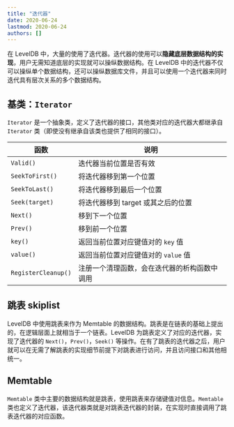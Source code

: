 ```yaml
---
title: "迭代器"
date: 2020-06-24
lastmod: 2020-06-24
authors: []
---
```


在 LevelDB 中，大量的使用了迭代器。迭代器的使用可以**隐藏底层数据结构的实现**，用户无需知道底层的实现就可以操纵数据结构。在 LevelDB 中的迭代器不仅可以操纵单个数据结构，还可以操纵数据库文件，并且可以使用一个迭代器来同时迭代具有层次关系的多个数据结构。

## 基类：`Iterator`

`Iterator` 是一个抽象类，定义了迭代器的接口，其他类对应的迭代器大都继承自 `Iterator` 类（即使没有继承自该类也提供了相同的接口）。

| 函数                | 说明                                         |
| ------------------- | -------------------------------------------- |
| `Valid()`           | 迭代器当前位置是否有效                       |
| `SeekToFirst()`     | 将迭代器移到第一个位置                       |
| `SeekToLast()`      | 将迭代器移到最后一个位置                     |
| `Seek(target)`      | 将迭代器移到 target 或其之后的位置           |
| `Next()`            | 移到下一个位置                               |
| `Prev()`            | 移到前一个位置                               |
| `key()`             | 返回当前位置对应键值对的 `key` 值            |
| `value()`           | 返回当前位置对应键值对的 `value` 值          |
| `RegisterCleanup()` | 注册一个清理函数，会在迭代器的析构函数中调用 |

## 跳表 skiplist

LevelDB 中使用跳表来作为 Memtable 的数据结构。跳表是在链表的基础上提出的，在逻辑层面上就相当于一个链表。LevelDB 为跳表定义了对应的迭代器，实现了迭代器的 `Next()`，`Prev()`，`Seek()` 等操作。在有了跳表的迭代器之后，用户就可以在无需了解跳表的实现细节前提下对跳表进行访问，并且访问接口和其他相统一。

## Memtable

`Memtable` 类中主要的数据结构就是跳表，使用跳表来存储键值对信息。`Memtable` 类也定义了迭代器，该迭代器类就是对跳表迭代器的封装，在实现时直接调用了跳表迭代器的对应函数。

## 
